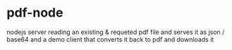# pdf-node

nodejs server reading an existing & requeted pdf file and serves it as json / base64 and a demo client that converts it back to pdf and downloads it